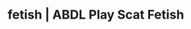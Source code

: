 ---
categories:
- Fantasy Kink
- Lingerie Art
- Gender-Fluid
- Nerdy Seduction
- Sapphic Desires
image: /assets/images/1747714216305.jpg
layout: post
schema:
  description: Premium adult content featuring ABDL Play, Scat Fetish. High-quality
    images with provocative themes.
  keywords:
  - ASMR Porn
  - ABDL Play
  - Gothic Erotica
  - Interactive NSFW
  - Scat Fetish
  name: 1747714216305 | ABDL Play Scat Fetish
  type: VisualArtwork
seo:
  description: Featured content with sensual ABDL Play, Scat Fetish. HD images available.
  keywords: ABDL Play, Scat Fetish
  og_image: /assets/images/1747714216305.jpg
  schema_type: VisualArtwork
tags:
- '#fetish'
- ABDL Play
- Scat Fetish
title: fetish | ABDL Play Scat Fetish
---
